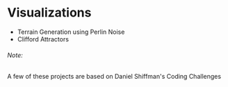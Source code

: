 # Visualizations

* Terrain Generation using Perlin Noise
* Clifford Attractors

###### Note:
A few of these projects are based on Daniel Shiffman's Coding Challenges